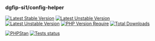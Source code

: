 ### dgfip-si1/config-helper

[![Latest Stable Version](http://poser.pugx.org/dgfip-si1/config-helper/v)](https://packagist.org/packages/dgfip-si1/config-helper)
[![Latest Unstable Version](http://poser.pugx.org/dgfip-si1/config-helper/v/unstable)](https://packagist.org/packages/dgfip-si1/config-helper)
[![Latest Unstable Version](https://img.shields.io/github/languages/top/si1-sdp/config-helper)](https://packagist.org/packages/dgfip-si1/config-helper)
[![PHP Version Require](http://poser.pugx.org/dgfip-si1/config-helper/require/php)](https://packagist.org/packages/dgfip-si1/config-helper)
[![Total Downloads](http://poser.pugx.org/dgfip-si1/config-helper/downloads)](https://packagist.org/packages/dgfip-si1/config-helper)

[![PHPStan](https://img.shields.io/badge/PHPStan-max-brightgreen.svg?style=flat)](https://github.com/phpstan/phpstan)
[![Tests status](https://github.com/si1-sdp/config-helper/actions/workflows/ci.yaml/badge.svg)](https://github.com/si1-sdp/config-helper/actions/workflows/ci.yaml)
<!-- [![Coverage](https://github.com/si1-sdp/config-helper/tests/coverage.svg)](https://github.com/si1-sdp/config-helper/actions/workflows/ci.yaml) -->